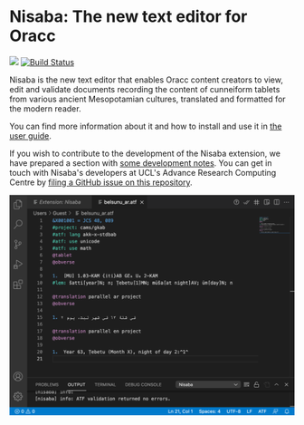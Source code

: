 # Nisaba: The new text editor for Oracc

[![](https://vsmarketplacebadge.apphb.com/version/UCLResearchSoftwareDevelopmentGroup.nisaba.svg)](https://marketplace.visualstudio.com/items?itemName=UCLResearchSoftwareDevelopmentGroup.nisaba)
[![Build Status](https://dev.azure.com/Oracc/Nisaba/_apis/build/status/oracc.nisaba?branchName=main)](https://dev.azure.com/Oracc/Nisaba/_build/latest?definitionId=2&branchName=main)

Nisaba is the new text editor that enables Oracc content creators to view, edit and validate documents recording the content of cunneiform tablets from
various ancient Mesopotamian cultures, translated and formatted for the modern reader.

You can find more information about it and how to install and use it in [the user guide](./docs/user_guide.md).

If you wish to contribute to the development of the Nisaba extension, we have prepared a section with [some development notes](./docs/development.md). You can get in touch with Nisaba's developers at UCL's Advance Research Computing Centre by [filing a GitHub issue on this repository](https://github.com/oracc/nisaba/issues/new).

<img src="./media/nisaba_ar_en_belsunu.png" align="center">

